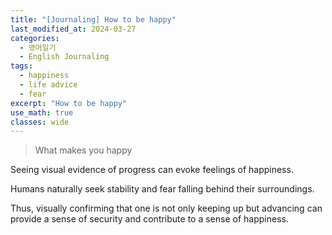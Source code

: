 ```yaml
---
title: "[Journaling] How to be happy"
last_modified_at: 2024-03-27
categories:
  - 영어일기
  - English Journaling
tags:
  - happiness
  - life advice
  - fear
excerpt: "How to be happy"
use_math: true
classes: wide
---
```


> What makes you happy

Seeing visual evidence of progress can evoke feelings of happiness. 

Humans naturally seek stability and fear falling behind their surroundings. 

Thus, visually confirming that one is not only keeping up but advancing can provide a sense of security and contribute to a sense of happiness.
